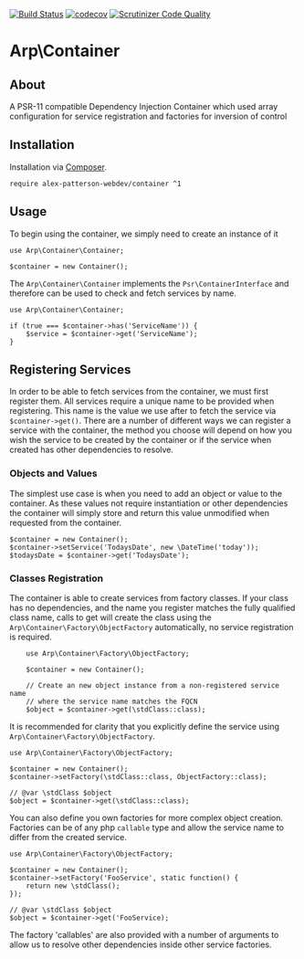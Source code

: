 [![Build Status](https://travis-ci.com/alex-patterson-webdev/container-array.svg?branch=master)](https://travis-ci.com/alex-patterson-webdev/container)
[![codecov](https://codecov.io/gh/alex-patterson-webdev/container-array/branch/master/graph/badge.svg)](https://codecov.io/gh/alex-patterson-webdev/container)
[![Scrutinizer Code Quality](https://scrutinizer-ci.com/g/alex-patterson-webdev/container-array/badges/quality-score.png?b=master)](https://scrutinizer-ci.com/g/alex-patterson-webdev/container/?branch=master)

# Arp\Container

## About

A PSR-11 compatible Dependency Injection Container which used array configuration for service registration
and factories for inversion of control
 
## Installation

Installation via [Composer](https://getcomposer.org).

    require alex-patterson-webdev/container ^1
 
## Usage

To begin using the container, we simply need to create an instance of it

    use Arp\Container\Container;
    
    $container = new Container();

The `Arp\Container\Container` implements the `Psr\ContainerInterface` and therefore can be used to check and fetch services by name.

    use Arp\Container\Container;
    
    if (true === $container->has('ServiceName')) {
        $service = $container->get('ServiceName');
    }
    
## Registering Services

In order to be able to fetch services from the container, we must first register them. All services require a unique name to be provided when registering.
This name is the value we use after to fetch the service via `$container->get()`. There are a number of different ways we can register a service with the container,
the method you choose will depend on how you wish the service to be created by the container or if the service when created has other dependencies to resolve.

### Objects and Values

The simplest use case is when you need to add an object or value to the container. As these values not require instantiation or other dependencies the 
container will simply store and return this value unmodified when requested from the container.

    $container = new Container();
    $container->setService('TodaysDate', new \DateTime('today'));
    $todaysDate = $container->get('TodaysDate');
       
### Classes Registration

The container is able to create services from factory classes. If your class has no dependencies, and the name you register matches the fully qualified class name, calls to get
will create the class using the `Arp\Container\Factory\ObjectFactory` automatically, no service registration is required.

        use Arp\Container\Factory\ObjectFactory;
    
        $container = new Container();
        
        // Create an new object instance from a non-registered service name 
        // where the service name matches the FQCN
        $object = $container->get(\stdClass::class);

It is recommended for clarity that you explicitly define the service using  `Arp\Container\Factory\ObjectFactory`.

    use Arp\Container\Factory\ObjectFactory;

    $container = new Container();
    $container->setFactory(\stdClass::class, ObjectFactory::class); 
    
    // @var \stdClass $object
    $object = $container->get(\stdClass::class);

You can also define you own factories for more complex object creation. Factories can be of any php `callable` type and 
allow the service name to differ from the created service.

    use Arp\Container\Factory\ObjectFactory;

    $container = new Container();
    $container->setFactory('FooService', static function() {
        return new \stdClass();
    }); 
    
    // @var \stdClass $object
    $object = $container->get('FooService);

The factory 'callables' are also provided with a number of arguments to allow us to resolve other dependencies inside 
other service factories.

